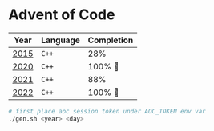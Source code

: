 # Advent of Code

| Year           | Language | Completion |
| -------------- | -------- | ---------- |
| [2015](./2015) | `C++`    | 28%        |
| [2020](./2020) | `C++`    | 100% 🎉     |
| [2021](./2021) | `C++`    | 88%        |
| [2022](./2022) | `C++`    | 100% 🎉     |

```sh
# first place aoc session token under AOC_TOKEN env var
./gen.sh <year> <day>
```
